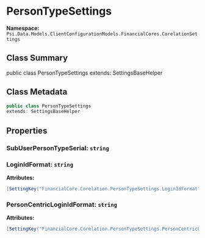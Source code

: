 # PersonTypeSettings

**Namespace:** `Psi.Data.Models.ClientConfigurationModels.FinancialCores.CorelationSettings`

## Class Summary

public class PersonTypeSettings
extends: SettingsBaseHelper

## Class Metadata

```typescript
public class PersonTypeSettings
extends: SettingsBaseHelper
```

## Properties

### SubUserPersonTypeSerial: `string`

### LoginIdFormat: `string`

**Attributes:**
```csharp
[SettingKey("FinancialCore.Corelation.PersonTypeSettings.LoginIdFormat")]
```

### PersonCentricLoginIdFormat: `string`

**Attributes:**
```csharp
[SettingKey("FinancialCore.Corelation.PersonTypeSettings.PersonCentricLoginIdFormat")]
```
